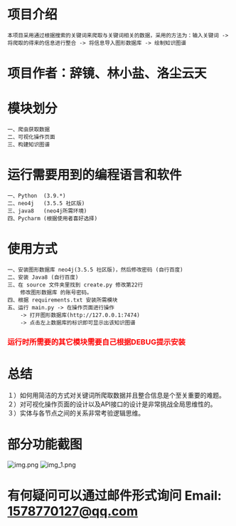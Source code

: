 # 项目介绍
    本项目采用通过根据搜索的关键词来爬取与关键词相关的数据，采用的方法为：输入关键词 -> 将爬取的得来的信息进行整合 -> 将信息导入图形数据库 -> 绘制知识图谱

# 项目作者：辞镜、林小盐、洛尘云天

# 模块划分
    一、爬虫获取数据  
    二、可视化操作页面
    三、构建知识图谱
    
# 运行需要用到的编程语言和软件
    一、Python  (3.9.*)
    二、neo4j   (3.5.5 社区版)
    三、java8   (neo4j所需环境)
    四、Pycharm (根据使用者喜好选择)

# 使用方式
    一、安装图形数据库 neo4j(3.5.5 社区版)，然后修改密码 (自行百度)
    二、安装 Java8 (自行百度)
    三、在 source 文件夹里找到 create.py 修改第22行 
        修改图形数据库 的账号密码。
    四、根据 requirements.txt 安装所需模块
    五、运行 main.py -> 在操作页面进行操作 
        -> 打开图形数据库(http://127.0.0.1:7474) 
        -> 点击左上数据库的标识即可显示出该知识图谱

### <span style="color:red">  运行时所需要的其它模块需要自己根据DEBUG提示安装 </span>

# 总结
１）如何用简洁的方式对关键词所爬取数据并且整合信息是个至关重要的难题。  
２）对可视化操作页面的设计以及API接口的设计是非常挑战全局思维性的。  
３）实体与各节点之间的关系非常考验逻辑思维。

# 部分功能截图
![img.png](img.png)
![img_1.png](img_1.png)
# 有何疑问可以通过邮件形式询问 Email: 1578770127@qq.com
